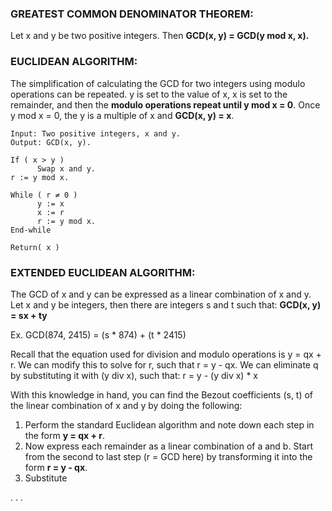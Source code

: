 ### GREATEST COMMON DENOMINATOR THEOREM:
Let x and y be two positive integers. Then **GCD(x, y) = GCD(y mod x, x).**


### EUCLIDEAN ALGORITHM:
The simplification of calculating the GCD for two integers using modulo operations can be repeated. y is set to the value of x, x is set to the remainder, and then the **modulo operations repeat until y mod x = 0**. Once y mod x = 0, the y is a multiple of x and **GCD(x, y) = x**.

```
Input: Two positive integers, x and y.
Output: GCD(x, y).

If ( x > y )
      Swap x and y.
r := y mod x.

While ( r ≠ 0 )
      y := x
      x := r
      r := y mod x.
End-while

Return( x )
``` 


### EXTENDED EUCLIDEAN ALGORITHM:
The GCD of x and y can be expressed as a linear combination of x and y.
Let x and y be integers, then there are integers s and t such that:
**GCD(x, y) = sx + ty**

Ex. GCD(874, 2415) = (s * 874) + (t * 2415)

Recall that the equation used for division and modulo operations is y = qx + r. We can modify this to solve for r, such that r = y - qx. We can eliminate q by substituting it with (y div x), such that:
r = y - (y div x) * x

With this knowledge in hand, you can find the Bezout coefficients (s, t) of the linear combination of x and y by doing the following:

1. Perform the standard Euclidean algorithm and note down each step in the form **y = qx + r**.
2. Now express each remainder as a linear combination of a and b. Start from the second to last step (r = GCD here) by transforming it into the form **r = y - qx**.
3. Substitute 

. . .